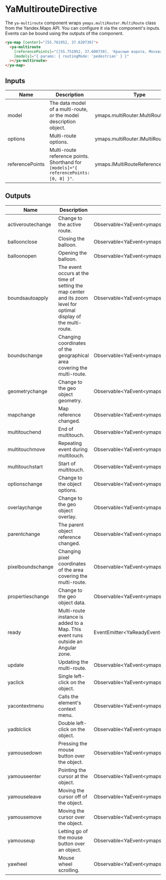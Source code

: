 # YaMultirouteDirective


The `ya-multiroute` component wraps `ymaps.multiRouter.MultiRoute` class from the Yandex.Maps API.
You can configure it via the component's inputs.
Events can be bound using the outputs of the component.

```html
<ya-map [center]="[55.761952, 37.620739]">
  <ya-multiroute
    [referencePoints]="[[55.751952, 37.600739], 'Красные ворота, Москва']"
    [models]="{ params: { routingMode: 'pedestrian' } }"
  ></ya-multiroute>
</ya-map>
```




## Inputs
| Name            | Description                                                                               | Type                                                                                       | API Reference                                                                                                                                                                                  |
| --------------- | ----------------------------------------------------------------------------------------- | ------------------------------------------------------------------------------------------ | ---------------------------------------------------------------------------------------------------------------------------------------------------------------------------------------------- |
| model           |   The data model of a multi-route, or the model description object.                       | ymaps.multiRouter.MultiRouteModel | Optional<ymaps.IMultiRouteModelJson | referencePoints> | [multiRouter.MultiRoute.html#multiRouter.MultiRoute__param-model](https://yandex.com/dev/maps/jsapi/doc/2.1/ref/reference/multiRouter.MultiRoute.html#multiRouter.MultiRoute__param-model)     |
| options         |   Multi-route options.                                                                    | ymaps.multiRouter.IMultiRouteOptions                                                       | [multiRouter.MultiRoute.html#multiRouter.MultiRoute__param-options](https://yandex.com/dev/maps/jsapi/doc/2.1/ref/reference/multiRouter.MultiRoute.html#multiRouter.MultiRoute__param-options) |
| referencePoints |   Multi-route reference points. Shorthand for `[models]="{ referencePoints: [0, 0] }"`.   | ymaps.IMultiRouteReferencePoint[]                                                          | [IMultiRouteReferencePoint.html](https://yandex.com/dev/maps/jsapi/doc/2.1/ref/reference/IMultiRouteReferencePoint.html)                                                                       |

## Outputs
| Name              | Description                                                                                                           | Type                                                     | API Reference                                                                                                                                                                                  |
| ----------------- | --------------------------------------------------------------------------------------------------------------------- | -------------------------------------------------------- | ---------------------------------------------------------------------------------------------------------------------------------------------------------------------------------------------- |
| activeroutechange |   Change to the active route.                                                                                         | Observable<YaEvent<ymaps.multiRouter.MultiRoute>>        | [multiRouter.MultiRoute.html#event_detail__event-activeroutechange](https://yandex.com/dev/maps/jsapi/doc/2.1/ref/reference/multiRouter.MultiRoute.html#event_detail__event-activeroutechange) |
| balloonclose      |   Closing the balloon.                                                                                                | Observable<YaEvent<ymaps.multiRouter.MultiRoute>>        | [multiRouter.MultiRoute.html#event_detail__event-balloonclose](https://yandex.com/dev/maps/jsapi/doc/2.1/ref/reference/multiRouter.MultiRoute.html#event_detail__event-balloonclose)           |
| balloonopen       |   Opening the balloon.                                                                                                | Observable<YaEvent<ymaps.multiRouter.MultiRoute>>        | [multiRouter.MultiRoute.html#event_detail__event-balloonopen](https://yandex.com/dev/maps/jsapi/doc/2.1/ref/reference/multiRouter.MultiRoute.html#event_detail__event-balloonopen)             |
| boundsautoapply   |   The event occurs at the time of setting the map center and its zoom level for optimal display of the multi-route.   | Observable<YaEvent<ymaps.multiRouter.MultiRoute>>        | [multiRouter.MultiRoute.html#event_detail__event-boundsautoapply](https://yandex.com/dev/maps/jsapi/doc/2.1/ref/reference/multiRouter.MultiRoute.html#event_detail__event-boundsautoapply)     |
| boundschange      |   Changing coordinates of the geographical area covering the multi-route.                                             | Observable<YaEvent<ymaps.multiRouter.MultiRoute>>        | [multiRouter.MultiRoute.html#event_detail__event-boundschange](https://yandex.com/dev/maps/jsapi/doc/2.1/ref/reference/multiRouter.MultiRoute.html#event_detail__event-boundschange)           |
| geometrychange    |   Change to the geo object geometry.                                                                                  | Observable<YaEvent<ymaps.multiRouter.MultiRoute>>        | [IGeoObject.html#event_detail__event-geometrychange](https://yandex.com/dev/maps/jsapi/doc/2.1/ref/reference/IGeoObject.html#event_detail__event-geometrychange)                               |
| mapchange         |   Map reference changed.                                                                                              | Observable<YaEvent<ymaps.multiRouter.MultiRoute>>        | [IParentOnMap.html#event_detail__event-mapchange](https://yandex.com/dev/maps/jsapi/doc/2.1/ref/reference/IParentOnMap.html#event_detail__event-mapchange)                                     |
| multitouchend     |   End of multitouch.                                                                                                  | Observable<YaEvent<ymaps.multiRouter.MultiRoute>>        | [IDomEventEmitter.html#event_detail__event-multitouchend](https://yandex.com/dev/maps/jsapi/doc/2.1/ref/reference/IDomEventEmitter.html#event_detail__event-multitouchend)                     |
| multitouchmove    |   Repeating event during multitouch.                                                                                  | Observable<YaEvent<ymaps.multiRouter.MultiRoute>>        | [IDomEventEmitter.html#event_detail__event-multitouchmove](https://yandex.com/dev/maps/jsapi/doc/2.1/ref/reference/IDomEventEmitter.html#event_detail__event-multitouchmove)                   |
| multitouchstart   |   Start of multitouch.                                                                                                | Observable<YaEvent<ymaps.multiRouter.MultiRoute>>        | [IDomEventEmitter.html#event_detail__event-multitouchstart](https://yandex.com/dev/maps/jsapi/doc/2.1/ref/reference/IDomEventEmitter.html#event_detail__event-multitouchstart)                 |
| optionschange     |   Change to the object options.                                                                                       | Observable<YaEvent<ymaps.multiRouter.MultiRoute>>        | [ICustomizable.html#event_detail__event-optionschange](https://yandex.com/dev/maps/jsapi/doc/2.1/ref/reference/ICustomizable.html#event_detail__event-optionschange)                           |
| overlaychange     |   Change to the geo object overlay.                                                                                   | Observable<YaEvent<ymaps.multiRouter.MultiRoute>>        | [IGeoObject.html#event_detail__event-overlaychange](https://yandex.com/dev/maps/jsapi/doc/2.1/ref/reference/IGeoObject.html#event_detail__event-overlaychange)                                 |
| parentchange      |   The parent object reference changed.                                                                                | Observable<YaEvent<ymaps.multiRouter.MultiRoute>>        | [IChild.html#event_detail__event-parentchange](https://yandex.com/dev/maps/jsapi/doc/2.1/ref/reference/IChild.html#event_detail__event-parentchange)                                           |
| pixelboundschange |   Changing pixel coordinates of the area covering the multi-route.                                                    | Observable<YaEvent<ymaps.multiRouter.MultiRoute>>        | [multiRouter.MultiRoute.html#event_detail__event-pixelboundschange](https://yandex.com/dev/maps/jsapi/doc/2.1/ref/reference/multiRouter.MultiRoute.html#event_detail__event-pixelboundschange) |
| propertieschange  |   Change to the geo object data.                                                                                      | Observable<YaEvent<ymaps.multiRouter.MultiRoute>>        | [IGeoObject.html#event_detail__event-propertieschange](https://yandex.com/dev/maps/jsapi/doc/2.1/ref/reference/IGeoObject.html#event_detail__event-propertieschange)                           |
| ready             |   Multi-route instance is added to a Map. This event runs outside an Angular zone.                                    | EventEmitter<YaReadyEvent<ymaps.multiRouter.MultiRoute>> | —                                                                                                                                                                                              |
| update            |   Updating the multi-route.                                                                                           | Observable<YaEvent<ymaps.multiRouter.MultiRoute>>        | [multiRouter.MultiRoute.html#event_detail__event-update](https://yandex.com/dev/maps/jsapi/doc/2.1/ref/reference/multiRouter.MultiRoute.html#event_detail__event-update)                       |
| yaclick           |   Single left-click on the object.                                                                                    | Observable<YaEvent<ymaps.multiRouter.MultiRoute>>        | [IDomEventEmitter.html#event_detail__event-click](https://yandex.com/dev/maps/jsapi/doc/2.1/ref/reference/IDomEventEmitter.html#event_detail__event-click)                                     |
| yacontextmenu     |   Calls the element's context menu.                                                                                   | Observable<YaEvent<ymaps.multiRouter.MultiRoute>>        | [IDomEventEmitter.html#event_detail__event-contextmenu](https://yandex.com/dev/maps/jsapi/doc/2.1/ref/reference/IDomEventEmitter.html#event_detail__event-contextmenu)                         |
| yadblclick        |   Double left-click on the object.                                                                                    | Observable<YaEvent<ymaps.multiRouter.MultiRoute>>        | [IDomEventEmitter.html#event_detail__event-dblclick](https://yandex.com/dev/maps/jsapi/doc/2.1/ref/reference/IDomEventEmitter.html#event_detail__event-dblclick)                               |
| yamousedown       |   Pressing the mouse button over the object.                                                                          | Observable<YaEvent<ymaps.multiRouter.MultiRoute>>        | [IDomEventEmitter.html#event_detail__event-mousedown](https://yandex.com/dev/maps/jsapi/doc/2.1/ref/reference/IDomEventEmitter.html#event_detail__event-mousedown)                             |
| yamouseenter      |   Pointing the cursor at the object.                                                                                  | Observable<YaEvent<ymaps.multiRouter.MultiRoute>>        | [IDomEventEmitter.html#event_detail__event-mouseenter](https://yandex.com/dev/maps/jsapi/doc/2.1/ref/reference/IDomEventEmitter.html#event_detail__event-mouseenter)                           |
| yamouseleave      |   Moving the cursor off of the object.                                                                                | Observable<YaEvent<ymaps.multiRouter.MultiRoute>>        | [IDomEventEmitter.html#event_detail__event-mouseleave](https://yandex.com/dev/maps/jsapi/doc/2.1/ref/reference/IDomEventEmitter.html#event_detail__event-mouseleave)                           |
| yamousemove       |   Moving the cursor over the object.                                                                                  | Observable<YaEvent<ymaps.multiRouter.MultiRoute>>        | [IDomEventEmitter.html#event_detail__event-mousemove](https://yandex.com/dev/maps/jsapi/doc/2.1/ref/reference/IDomEventEmitter.html#event_detail__event-mousemove)                             |
| yamouseup         |   Letting go of the mouse button over an object.                                                                      | Observable<YaEvent<ymaps.multiRouter.MultiRoute>>        | [IDomEventEmitter.html#event_detail__event-mouseup](https://yandex.com/dev/maps/jsapi/doc/2.1/ref/reference/IDomEventEmitter.html#event_detail__event-mouseup)                                 |
| yawheel           |   Mouse wheel scrolling.                                                                                              | Observable<YaEvent<ymaps.multiRouter.MultiRoute>>        | [IDomEventEmitter.html#event_detail__event-wheel](https://yandex.com/dev/maps/jsapi/doc/2.1/ref/reference/IDomEventEmitter.html#event_detail__event-wheel)                                     |
